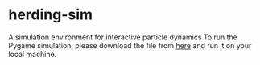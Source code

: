 # herding-sim
A simulation environment for interactive particle dynamics
To run the Pygame simulation, please download the file from [here](https://github.com/yago-mendoza/herding-sim/blob/main/boid_modeling.py) and run it on your local machine.
